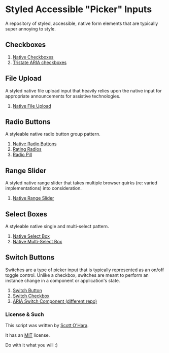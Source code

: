 # Styled Accessible "Picker" Inputs

A repository of styled, accessible, native form elements that are typically super annoying to style.  

## Checkboxes
1. [Native Checkboxes](src/native-checkbox)
2. [Tristate ARIA checkboxes](#src/aria-checkboxes)  

## File Upload
A styled native file upload input that heavily relies upon the native input for appropriate announcements for assistive technologies.  
1. [Native File Upload](src/native-file)  

## Radio Buttons
A styleable native radio button group pattern.  
1. [Native Radio Buttons](src/native-radio)  
2. [Rating Radios](src/native-radio--rating)  
3. [Radio Pill](src/native-radio--pill)  

## Range Slider
A styled native range slider that takes multiple browser quirks (re: varied implementations) into consideration.  
1. [Native Range Slider](src/native-range)  

## Select Boxes
A styleable native single and multi-select pattern.  
1. [Native Select Box](#src/native-select)  
2. [Native Multi-Select Box](#src/native-select--multi)  

## Switch Buttons  
Switches are a type of picker input that is typically represented as an on/off toggle control.  Unlike a checkbox, switches are meant to perform an instance change in a component or application's state.  
1. [Switch Button](src/switch--checkbox/)
2. [Switch Checkbox](src/switch--button/)
3. [ARIA Switch Component (different repo)](https://scottaohara.github.io/aria-switch-button/)


### License & Such
This script was written by [Scott O'Hara](https://twitter.com/scottohara).

It has an [MIT](https://github.com/scottaohara/accessible-components/blob/master/LICENSE.md) license.

Do with it what you will :)
